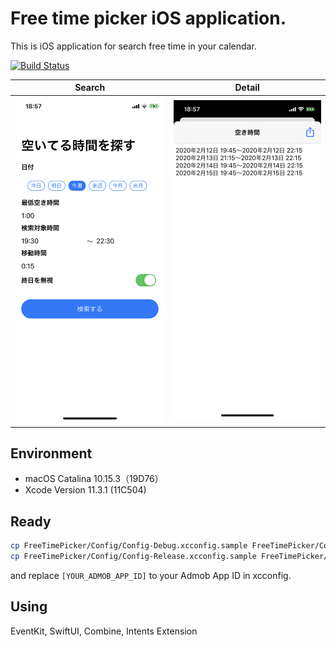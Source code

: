 #  Free time picker iOS application.

This is iOS application for search free time in your calendar.

[![Build Status](https://app.bitrise.io/app/1e5ee18b31a8c2b1/status.svg?token=A0DCFVC9_LGYtl_d7QhUgQ&branch=master)](https://app.bitrise.io/app/1e5ee18b31a8c2b1)

Search | Detail
-------|--------
![search](images/search.png) | ![detail](images/detail.png)

## Environment

- macOS Catalina 10.15.3（19D76）
- Xcode Version 11.3.1 (11C504)

## Ready

```sh
cp FreeTimePicker/Config/Config-Debug.xcconfig.sample FreeTimePicker/Config/Config-Debug.xcconfig
cp FreeTimePicker/Config/Config-Release.xcconfig.sample FreeTimePicker/Config/Config-Release.xcconfig
```

and replace `[YOUR_ADMOB_APP_ID]` to your Admob App ID in xcconfig.

## Using

EventKit, SwiftUI, Combine, Intents Extension
